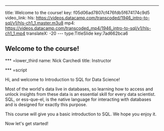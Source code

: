 ---
title: Welcome to the course!
key: f05d06ad7807cf476fdb5f674174c9d5
video_link: 
    hls: https://videos.datacamp.com/transcoded/1946_intro-to-sql/v1/hls-ch1_1.master.m3u8
    mp4: https://videos.datacamp.com/transcoded_mp4/1946_intro-to-sql/v1/hls-ch1_1.mp4
translateX: -20
--- type:TitleSlide key:7ad662bca6
## Welcome to the course!


*** =lower_third
name: Nick Carchedi
title: Instructor

*** =script

Hi, and welcome to Introduction to SQL for Data Science!

Most of the world's data live in databases, so learning how to access and unlock insights from these data is an essential skill for every data scientist. SQL, or ess-que-el, is the native language for interacting with databases and is designed for exactly this purpose.

This course will give you a basic introduction to SQL. We hope you enjoy it.

Now let's get started!

